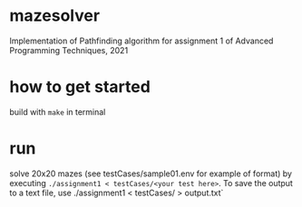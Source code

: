 # mazesolver
Implementation of Pathfinding algorithm for assignment 1 of Advanced Programming Techniques, 2021

# how to get started
build with `make` in terminal

# run
solve 20x20 mazes (see testCases/sample01.env for example of format) by executing `./assignment1 < testCases/<your test here>`.
To save the output to a text file, use ./assignment1 < testCases/<your test here> > output.txt`
